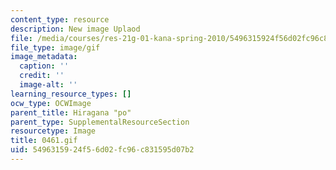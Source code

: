 ```yaml
---
content_type: resource
description: New image Uplaod
file: /media/courses/res-21g-01-kana-spring-2010/5496315924f56d02fc96c831595d07b2_0461.gif
file_type: image/gif
image_metadata:
  caption: ''
  credit: ''
  image-alt: ''
learning_resource_types: []
ocw_type: OCWImage
parent_title: Hiragana "po"
parent_type: SupplementalResourceSection
resourcetype: Image
title: 0461.gif
uid: 54963159-24f5-6d02-fc96-c831595d07b2
---
```

